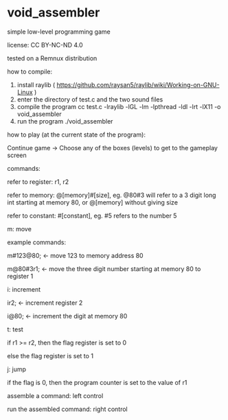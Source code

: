 # void_assembler
simple low-level programming game

license: CC BY-NC-ND 4.0

tested on a Remnux distribution

how to compile:
1. install raylib ( https://github.com/raysan5/raylib/wiki/Working-on-GNU-Linux )
2. enter the directory of test.c and the two sound files
3. compile the program 
	cc test.c -lraylib -lGL -lm -lpthread -ldl -lrt -lX11 -o void_assembler
3. run the program 
	./void_assembler

how to play (at the current state of the program):

Continue game -> Choose any of the boxes (levels) to get to the gameplay screen

commands:

refer to register: r1, r2

refer to memory: @[memory]#[size], eg. @80#3 will refer to a 3 digit long int starting at memory 80, or @[memory] without giving size

refer to constant: #[constant], eg. #5 refers to the number 5

m: move

example commands:

m#123@80;	<- move 123 to memory address 80

m@80#3r1;	<- move the three digit number starting at memory 80 to register 1

i: increment

ir2;		<- increment register 2

i@80;		<- increment the digit at memory 80

t: test

if r1 >= r2, then the flag register is set to 0

else the flag register is set to 1

j: jump

if the flag is 0, then the program counter is set to the value of r1

assemble a command: left control

run the assembled command: right control	
